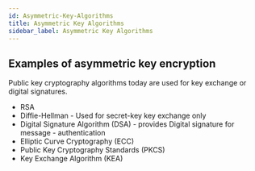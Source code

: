 ```yaml
---
id: Asymmetric-Key-Algorithms
title: Asymmetric Key Algorithms
sidebar_label: Asymmetric Key Algorithms
---
```


## Examples of asymmetric key encryption

Public key cryptography algorithms today are used for key exchange or digital signatures.

- RSA
- Diffie-Hellman - Used for secret-key key exchange only
- Digital Signature Algorithm (DSA) - provides Digital signature for message - authentication
- Elliptic Curve Cryptography (ECC)
- Public Key Cryptography Standards (PKCS)
- Key Exchange Algorithm (KEA)